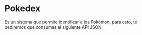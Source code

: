 # Pokedex
Es un sistema que permite identificar a los Pokémon, para esto, te pediremos que consumas el siguiente API JSON
